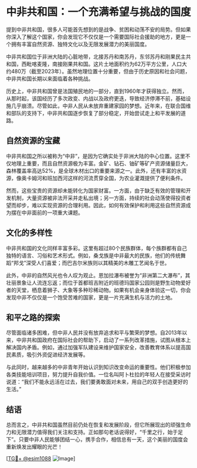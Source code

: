 # 中非共和国：一个充满希望与挑战的国度

提到中非共和国，很多人可能首先想到的是战争、贫困和动荡不安的局势。但如果你深入了解这个国家，你会发现它不仅仅是一个需要国际社会援助的地方，更是一个拥有丰富自然资源、独特文化以及无限发展潜力的美丽国度。

中非共和国位于非洲大陆的心脏地带，北接苏丹和南苏丹，东邻苏丹和刚果民主共和国，西毗喀麦隆，南接刚果共和国。这片土地面积约为62万平方公里，人口大约480万（截至2023年）。虽然地理位置十分重要，但由于历史原因和社会问题，中非共和国长期以来面临着各种挑战。

历史上，中非共和国曾是法国殖民地的一部分，直到1960年才获得独立。然而，从那时起，该国经历了多次政变、内战以及政府更迭，导致经济停滞不前，基础设施几乎崩溃。尽管如此，中非人民从未放弃重建家园的梦想。近年来，在联合国维和部队的支持下，中非共和国逐步恢复了部分稳定，开始尝试走上和平发展的道路。

## 自然资源的宝藏

中非共和国之所以被称为“中非”，是因为它确实处于非洲大陆的中心位置。这里不仅地理上重要，而且自然资源极为丰富。金矿、钻石、铀矿等矿产资源储量巨大，森林覆盖率高达52%，是全球木材出口的重要来源之一。此外，还有丰富的水资源，像奥卡姆河和班加西河这样的河流贯穿全国，为农业灌溉提供了便利条件。

然而，这些宝贵的资源却未能转化为国家财富。一方面，由于缺乏有效的管理和开发机制，大量资源被非法开采并走私出境；另一方面，持续的社会动荡使得投资者望而却步，难以实现资源的合理利用。因此，如何有效保护和利用这些自然资源成为摆在中非面前的一项重大课题。

## 文化的多样性

中非共和国的文化同样丰富多彩。这里有超过80个民族群体，每个族群都有自己独特的语言、习俗和艺术形式。例如，桑戈族是中非最大的民族，他们的传统舞蹈“邦戈”深受人们喜爱；而巴吉尔米族则以其精美的木雕工艺闻名于世。

此外，中非的自然风光也令人叹为观止。恩加拉瀑布被誉为“非洲第二大瀑布”，其壮丽景象让人流连忘返；而位于首都班吉附近的班德玛国家公园则是野生动物爱好者的天堂，栖息着狮子、大象等多种珍稀动物。如果有机会亲身体验这一切，你会发现中非不仅仅是一个饱受苦难的国家，更是一片充满生机与活力的土地。

## 和平之路的探索

尽管面临诸多困难，但中非人民并没有放弃追求和平与繁荣的梦想。自2013年以来，中非共和国政府在国际社会的帮助下，启动了一系列改革措施，试图从根本上解决国内矛盾。例如，通过加强军队建设来维护国家安全，改善教育体系以提高国民素质，吸引外资促进经济发展等。

与此同时，越来越多的中非青年开始认识到知识改变命运的重要性。他们积极参加各类技能培训项目，努力提升自我价值。一位名叫阿卜杜拉的年轻人在接受采访时说道：“我们不能永远活在过去，我们要勇敢面对未来，用自己的双手创造更好的生活。”

## 结语

总而言之，中非共和国虽然目前仍处在恢复和发展阶段，但它所展现出的顽强生命力和无限潜力值得我们关注和支持。正如那句老话说得好，“千里之行，始于足下”。只要中非人民能够团结一心，携手合作，相信总有一天，这个美丽的国度会重新焕发出耀眼的光芒！

[[TG💪+ @esim1088](https://t.me/s/esim1088) ![Image](https://i.postimg.cc/4NQfJmqS/Snipaste-2025-05-13-00-14-12.png)]